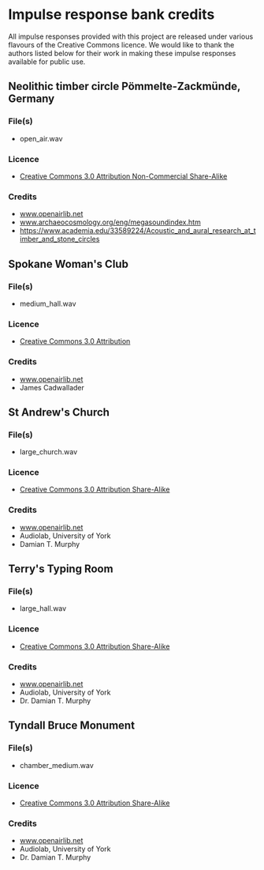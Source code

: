 # Impulse response bank credits

All impulse responses provided with this project are released under various flavours of the Creative Commons licence. We
would like to thank the authors listed below for their work in making these impulse responses available for public use.


## Neolithic timber circle Pömmelte-Zackmünde, Germany

### File(s)
* open_air.wav

### Licence
* [Creative Commons 3.0 Attribution Non-Commercial Share-Alike](https://creativecommons.org/licenses/by-nc-sa/3.0/)

### Credits
* www.openairlib.net
* www.archaeocosmology.org/eng/megasoundindex.htm
* https://www.academia.edu/33589224/Acoustic_and_aural_research_at_timber_and_stone_circles


## Spokane Woman's Club

### File(s)
* medium_hall.wav

### Licence
* [Creative Commons 3.0 Attribution](https://creativecommons.org/licenses/by/3.0/)

### Credits
* www.openairlib.net
* James Cadwallader


## St Andrew's Church

### File(s)
* large_church.wav

### Licence
* [Creative Commons 3.0 Attribution Share-Alike](https://creativecommons.org/licenses/by-sa/3.0/)

### Credits
* www.openairlib.net
* Audiolab, University of York
* Damian T. Murphy


## Terry's Typing Room

### File(s)
* large_hall.wav

### Licence
* [Creative Commons 3.0 Attribution Share-Alike](https://creativecommons.org/licenses/by-sa/3.0/)

### Credits
* www.openairlib.net
* Audiolab, University of York
* Dr. Damian T. Murphy


## Tyndall Bruce Monument

### File(s)
* chamber_medium.wav

### Licence
* [Creative Commons 3.0 Attribution Share-Alike](https://creativecommons.org/licenses/by-sa/3.0/)

### Credits
* www.openairlib.net
* Audiolab, University of York
* Dr. Damian T. Murphy

